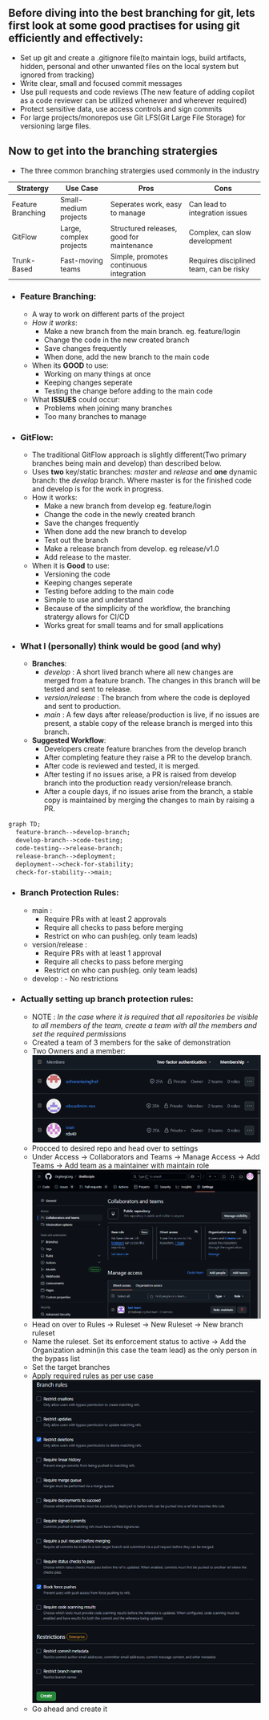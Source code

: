 ## Before diving into the best branching for git, lets first look at some good practises for using git efficiently and effectively:

- Set up git and create a .gitignore file(to maintain logs, build artifacts, hidden, personal and other unwanted files on the local system but ignored from tracking)
- Write clear, small and focused commit messages
- Use pull requests and code reviews (The new feature of adding copilot as a code reviewer can be utilized whenever and wherever required)
- Protect sensitive data, use access controls and sign commits
- For large projects/monorepos use Git LFS(Git Large File Storage) for versioning large files.

## Now to get into the branching stratergies

- The three common branching stratergies used commonly in the industry

| **Stratergy**     | **Use Case**            | **Pros**                                  | **Cons**                                |
| ----------------- | ----------------------- | ----------------------------------------- | --------------------------------------- |
| Feature Branching | Small-medium projects   | Seperates work, easy to manage            | Can lead to integration issues          |
| GitFlow           | Large, complex projects | Structured releases, good for maintenance | Complex, can slow development           |
| Trunk-Based       | Fast-moving teams       | Simple, promotes continuous integration   | Requires disciplined team, can be risky |

- ### Feature Branching:

  - A way to work on different parts of the project
  - _How it works_:
    - Make a new branch from the main branch. eg. feature/login
    - Change the code in the new created branch
    - Save changes frequently
    - When done, add the new branch to the main code
  - When its **GOOD** to use:
    - Working on many things at once
    - Keeping changes seperate
    - Testing the change before adding to the main code
  - What **ISSUES** could occur:
    - Problems when joining many branches
    - Too many branches to manage

- ### GitFlow:

  - The traditional GitFlow approach is slightly different(Two primary branches being main and develop) than described below.
  - Uses **two** key/static branches: _master_ and _release_ and **one** dynamic branch: the _develop_ branch. Where master is for the finished code and develop is for the work in progress.
  - How it works:
    - Make a new branch from develop eg. feature/login
    - Change the code in the newly created branch
    - Save the changes frequently
    - When done add the new branch to develop
    - Test out the branch
    - Make a release branch from develop. eg release/v1.0
    - Add release to the master.
  - When it is **Good** to use:
    - Versioning the code
    - Keeping changes seperate
    - Testing before adding to the main code
    - Simple to use and understand
    - Because of the simplicity of the workflow, the branching stratergy allows for CI/CD
    - Works great for small teams and for small applications

- ### What I (personally) think would be good (and why)

  - **Branches**:
    - _develop_ : A short lived branch where all new changes are merged from a feature branch. The changes in this branch will be tested and sent to release.
    - _version/release_ : The branch from where the code is deployed and sent to production.
    - _main_ : A few days after release/production is live, if no issues are present, a stable copy of the release branch is merged into this branch.
  - **Suggested Workflow**:
    - Developers create feature branches from the develop branch
    - After completing feature they raise a PR to the develop branch.
    - After code is reviewed and tested, it is merged.
    - After testing if no issues arise, a PR is raised from develop branch into the production ready version/release branch.
    - After a couple days, if no issues arise from the branch, a stable copy is maintained by merging the changes to main by raising a PR.

```mermaid
graph TD;
  feature-branch-->develop-branch;
  develop-branch-->code-testing;
  code-testing-->release-branch;
  release-branch-->deployment;
  deployment-->check-for-stability;
  check-for-stability-->main;
```

- ### Branch Protection Rules:

  - main :
    - Require PRs with at least 2 approvals
    - Require all checks to pass before merging
    - Restrict on who can push(eg. only team leads)
  - version/release :
    - Require PRs with at least 1 approval
    - Require all checks to pass before merging
    - Restrict on who can push(eg. only team leads)
  - develop : - No restrictions

- ### Actually setting up branch protection rules:
  - NOTE : _In the case where it is required that all repositories be visible to all members of the team, create a team with all the members and set the required permissions_
  - Created a team of 3 members for the sake of demonstration
  - Two Owners and a member:
    ![Team](./images/teams.png)
  - Procced to desired repo and head over to settings
  - Under Access -> Collaborators and Teams -> Manage Access -> Add Teams -> Add team as a maintainer with maintain role
    ![Access](./images/access.png)
  - Head on over to Rules -> Ruleset -> New Ruleset -> New branch ruleset
  - Name the ruleset. Set its enforcement status to active -> Add the Organization admin(in this case the team lead) as the only person in the bypass list
  - Set the target branches
  - Apply required rules as per use case
    ![Rules](./images/rules.png)
  - Go ahead and create it
